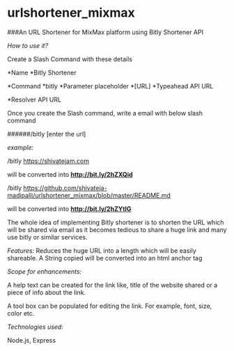 # urlshortener_mixmax

###An URL Shortener for MixMax platform using Bitly Shortener API

_How to use it?_

Create a Slash Command with these details

*Name
  *Bitly Shortener

*Command
  *bitly
*Parameter placeholder
  *[URL]
*Typeahead API URL

*Resolver API URL

Once you create the Slash command, write a email with below slash command

######/bitly [enter the url] 

_example:_ 

/bitly https://shivatejam.com 

will be converted into **http://bit.ly/2hZXQid**

/bitly https://github.com/shivateja-madipalli/urlshortener_mixmax/blob/master/README.md 

will be converted into **http://bit.ly/2hZYtIG**

The whole idea of implementing Bitly shortener is to shorten the URL which will be shared via email as it becomes tedious to share a huge link and many use bitly or similar services.

_Features:_
Reduces the huge URL into a length which will be easily shareable.
A String copied will be converted into an html anchor tag

_Scope for enhancements:_

A help text can be created for the link like, title of the website shared or a piece of info about the link.

A tool box can be populated for editing the link. For example, font, size, color etc.


_Technologies used:_

Node.js, Express 
